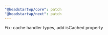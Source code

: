 ```yaml
---
"@headstartwp/core": patch
"@headstartwp/next": patch
---
```


Fix: cache handler types, add isCached property

